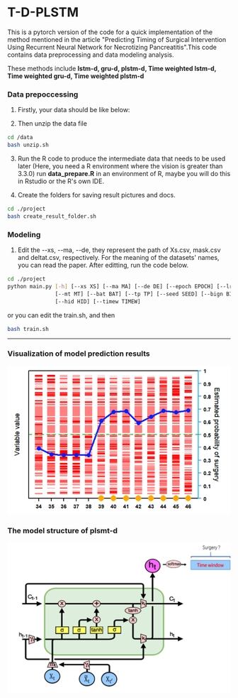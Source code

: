# T-D-PLSTM

This is a pytorch version of the code for a quick implementation of the method mentioned in the article "Predicting Timing of Surgical Intervention Using Recurrent Neural Network for Necrotizing Pancreatitis".This code contains data preprocessing and data modeling analysis.

These methods include **lstm-d, gru-d, plstm-d, Time weighted lstm-d, Time weighted gru-d, Time weighted plstm-d**

### Data prepoccessing
1. Firstly, your data should be like below:

2. Then unzip the data file

```bash
cd /data
bash unzip.sh
```

3. Run the R code to produce the intermediate data that needs to be used later
(Here, you need a R environment where the vision is greater than 3.3.0)
run **data_prepare.R** in an environment of R, maybe you will do this in Rstudio or the R's own IDE.

4. Create the folders for saving result pictures and docs.

```bash
cd ./project
bash create_result_folder.sh
```

### Modeling
1. Edit the --xs, --ma, --de, they represent the path of Xs.csv, mask.csv and deltat.csv, respectively. For the meaning of the datasets' names, you can read the paper. After editting, run the code below.

```bash
cd ./project
python main.py [-h] [--xs XS] [--ma MA] [--de DE] [--epoch EPOCH] [--lr LR]
               [--mt MT] [--bat BAT] [--tp TP] [--seed SEED] [--bign BIGN]
               [--hid HID] [--timew TIMEW]
```
               
or you can edit the train.sh, and then 

```bash
bash train.sh
```


---
### Visualization of model prediction results
![alt text](/pics/预测结果图.png)
### The model structure of plsmt-d
![alt text](/pics/模型结构图.png)


